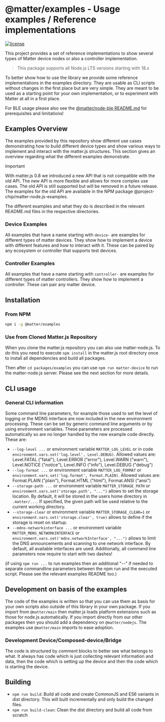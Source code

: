 # @matter/examples - Usage examples / Reference implementations

[![license](https://img.shields.io/badge/license-Apache2-green.svg?style=flat)](https://raw.githubusercontent.com/mfucci/node-matter/master/LICENSE)

This project provides a set of reference implementations to show several types of Matter device nodes or also a controller implementation.

> This package supports all Node.js LTS versions starting with 18.x

To better show how to use the library we provide some reference implementations in the examples directory. They are usable as CLI scripts without changes in the first place but are very simple. They are meant to be used as a starting point for your own implementation, or to experiment with Matter at all in a first place.

For BLE usage please also see the [@matter/node-ble README.md](../nodejs-ble/README.md)  for prerequisites and limitations!

## Examples Overview
The examples provided by this repository show different use cases demonstrating how to build different device types and show various ways to implement and interact with the matter.js structures. This section gives an overview regarding what the different examples demonstrate.

> [!IMPORTANT]
> With matter.js 0.8 we introduced a new API that is not compatible with the old API. The new API is more flexible and allows for more complex use cases. The old API is still supported but will be removed in a future release. The examples for the old API are available in the NPM package @project-chip/matter-node.js-examples.

The different examples and what they do is described in the relevant README.md files in the respective directories.

### Device Examples

All examples that have a name starting with `device-` are examples for different types of matter devices. They show how to implement a device with different features and how to interact with it.  These can be paired by any ecosystem or controller that supports test devices.

### Controller Examples

All examples that have a name starting with `controller-` are examples for different types of matter controllers. They show how to implement a controller. These can pair any matter device.

## Installation

### From NPM

```bash
npm i -g @matter/examples
```

### Use from Cloned Matter.js Repository

When you clone the matter.js repository you can also use matter-node.js. To do this you need to execute `npm install` in the matter.js root directory once to install all dependencies and build all packages.

Then after `cd packages/examples` you can use `npm run matter-device` to run the matter-node.js server. Please see the next section for more details.

## CLI usage

### General CLI information
Some command line parameters, for example those used to set the level of logging or the MDNS interface are now included in the new environment processing. These can be set by generic command line arguments or by using environment variables. These parameters are processed automatically so are no longer handled by the new example code directly. These are:

* `--log-level ...` or environment variable `MATTER_LOG_LEVEL` or in code `environment.vars.set('log.level', Level.DEBUG)`. Allowed values are: Level.FATAL ("fatal"), Level.ERROR ("error"), Level.WARN ("warn"), Level.NOTICE ("notice"), Level.INFO ("info"), Level.DEBUG ("debug")
* `--log-format ...` or environment variable `MATTER_LOG_FORMAT` or `environment.vars.set('log.format', Format.PLAIN)`. Allowed values are: Format.PLAIN ("plain"), Format.HTML ("html"), Format.ANSI ("ansi")
* `--storage-path ...` or environment variable `MATTER_STORAGE_PATH` or `environment.vars.set('storage.path', "...")` allows to set the storage location. By default, it will be stored in the users home directory in `.matter/...`. If specified, the given path will be used relative to the current working directory.
* `--storage-clear` or environment variable `MATTER_STORAGE_CLEAR=1` or `environment.vars.set('storage.clear', true)` allows to define if the storage is reset on startup.
* `--mdns-networkinterface ...` or environment variable `MATTER_MDNS_NETWORKINTERFACE` or `environment.vars.set('mdns.networkInterface', "...")` allows to limit the DNS announcements and scanning to one network interface. By default, all available interfaces are used.
  Additionally, all command line parameters now require to start with two dashes!

(if using `npm run ...` to run examples then an additional "--" if needed to separate commandline parameters between the npm run and the executed script. Please see the relevant examples README too.)

## Development on basis of the examples

The code of the examples is written so that you can use them as basis for your own scripts also outside of this library in your own package. If you import from `@matter/main` then matter.js loads platform extensions such as those for node.js automatically.  If you import directly from our other packages then you should add a dependency on `@matter/nodejs`. The examples use `@matter/main` imports to ease adoption.

### Development Device/Composed-device/Bridge

The code is structured by comment blocks to better see what belongs to what. It always has code which is just collecting relevant information and data, then the code which is setting up the device and then the code which is starting the device.

## Building

* `npm run build`: Build all code and create CommonJS and ES6 variants in dist directory. This will built incrementally and only build the changed files.
* `npm run build-clean`: Clean the dist directory and build all code from scratch
